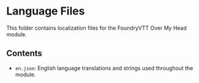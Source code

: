 # Language Files

This folder contains localization files for the FoundryVTT Over My Head module.

## Contents

- `en.json`: English language translations and strings used throughout the module.

